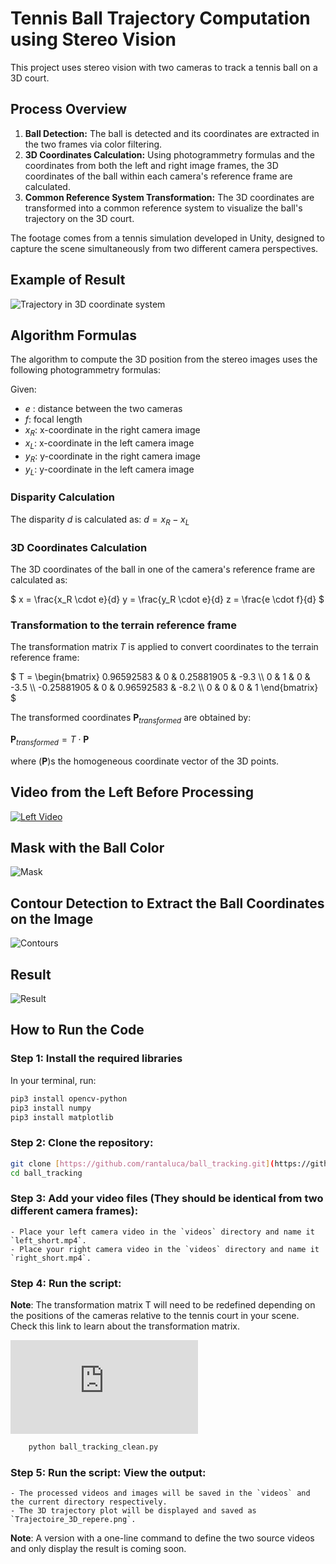 # Tennis Ball Trajectory Computation using Stereo Vision

This project uses stereo vision with two cameras to track a tennis ball on a 3D court.

## Process Overview

1. **Ball Detection:** The ball is detected and its coordinates are extracted in the two frames via color filtering.
2. **3D Coordinates Calculation:** Using photogrammetry formulas and the coordinates from both the left and right image frames, the 3D coordinates of the ball within each camera's reference frame are calculated.
3. **Common Reference System Transformation:** The 3D coordinates are transformed into a common reference system to visualize the ball's trajectory on the 3D court.

The footage comes from a tennis simulation developed in Unity, designed to capture the scene simultaneously from two different camera perspectives.

## Example of Result
![Trajectory in 3D coordinate system](https://github.com/rantaluca/ball_tracking/assets/102813576/f1f78b13-3b47-49b2-bedc-623e04f927a1)

## Algorithm Formulas

The algorithm to compute the 3D position from the stereo images uses the following photogrammetry formulas:

Given:

- $`e`$ : distance between the two cameras
- $`f `$: focal length
- $`x_R `$: x-coordinate in the right camera image
- $`x_L `$: x-coordinate in the left camera image
- $`y_R `$: y-coordinate in the right camera image
- $`y_L `$: y-coordinate in the left camera image

### Disparity Calculation

The disparity $` d `$ is calculated as:
$` d = x_R - x_L `$


### 3D Coordinates Calculation

The 3D coordinates of the ball in one of the camera's reference frame are calculated as:

$`
 x = \frac{x_R \cdot e}{d} 
 y = \frac{y_R \cdot e}{d} 
 z = \frac{e \cdot f}{d} 
`$

### Transformation to the terrain reference frame  

The transformation matrix $` T `$ is applied to convert coordinates to the terrain reference frame:

$` T = \begin{bmatrix}
0.96592583 & 0 & 0.25881905 & -9.3 \\
0 & 1 & 0 & -3.5 \\
-0.25881905 & 0 & 0.96592583 & -8.2 \\
0 & 0 & 0 & 1
\end{bmatrix} `$

The transformed coordinates  $`\mathbf{P}_{transformed}`$  are obtained by:

$` \mathbf{P}_{transformed} = T \cdot \mathbf{P} `$

where ($` \mathbf{P} `$)s the homogeneous coordinate vector of the 3D points.

## Video from the Left Before Processing 
[![Left Video](https://github.com/rantaluca/ball_tracking/assets/102813576/69435848-0b3f-45fc-94bc-c70752da114d)](https://github.com/rantaluca/ball_tracking/assets/102813576/69435848-0b3f-45fc-94bc-c70752da114d)

## Mask with the Ball Color
![Mask](https://github.com/rantaluca/ball_tracking/assets/102813576/bb6f24d6-d586-4a89-89e0-c222867ac8fa)

## Contour Detection to Extract the Ball Coordinates on the Image
![Contours](https://github.com/rantaluca/ball_tracking/assets/102813576/669b6237-f1ab-45ca-865b-d2f8cfe60376)

## Result
![Result](https://github.com/rantaluca/ball_tracking/assets/102813576/21a5eee0-e6c7-4fe9-8147-3ea805cee3f6)


## How to Run the Code

### Step 1: Install the required libraries

In your terminal, run:
```sh
pip3 install opencv-python
pip3 install numpy
pip3 install matplotlib
```
### Step 2: Clone the repository:

```sh
git clone [https://github.com/rantaluca/ball_tracking.git](https://github.com/rantaluca/ball_tracking.git)
cd ball_tracking
```

### Step 3: Add your video files (They should be identical from two different camera frames):
    - Place your left camera video in the `videos` directory and name it `left_short.mp4`.
    - Place your right camera video in the `videos` directory and name it `right_short.mp4`.

### Step 4: Run the script:
**Note**: The transformation matrix  T  will need to be redefined depending on the positions of the cameras relative to the tennis court in your scene. Check this link to learn about the transformation matrix.

![transformation matrix ](https://www.brainvoyager.com/bv/doc/UsersGuide/CoordsAndTransforms/SpatialTransformationMatrices.html)

```sh
    python ball_tracking_clean.py
```
### Step 5: Run the script: View the output:
    - The processed videos and images will be saved in the `videos` and the current directory respectively.
    - The 3D trajectory plot will be displayed and saved as `Trajectoire_3D_repere.png`.

**Note**: A version with a one-line command to define the two source videos and only display the result is coming soon.
